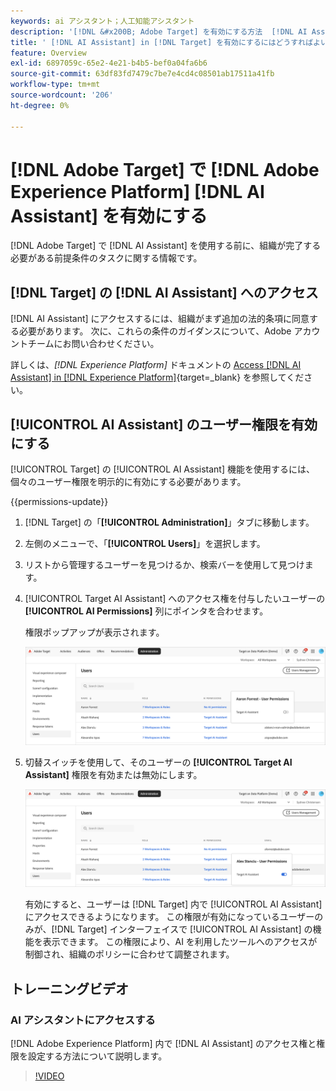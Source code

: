 ```yaml
---
keywords: ai アシスタント；人工知能アシスタント
description: '[!DNL &#x200B; Adobe Target] を有効にする方法  [!DNL AI Assistant]  説明します。'
title: ' [!DNL AI Assistant] in [!DNL Target] を有効にするにはどうすればよいですか？'
feature: Overview
exl-id: 6897059c-65e2-4e21-b4b5-bef0a04fa6b6
source-git-commit: 63df83fd7479c7be7e4cd4c08501ab17511a41fb
workflow-type: tm+mt
source-wordcount: '206'
ht-degree: 0%

---
```


# [!DNL Adobe Target] で [!DNL Adobe Experience Platform] [!DNL AI Assistant] を有効にする

[!DNL Adobe Target] で [!DNL AI Assistant] を使用する前に、組織が完了する必要がある前提条件のタスクに関する情報です。

## [!DNL Target] の [!DNL AI Assistant] へのアクセス

[!DNL AI Assistant] にアクセスするには、組織がまず追加の法的条項に同意する必要があります。 次に、これらの条件のガイダンスについて、Adobe アカウントチームにお問い合わせください。

詳しくは、*[!DNL Experience Platform]* ドキュメントの [Access [!DNL AI Assistant] in [!DNL Experience Platform]](https://experienceleague.adobe.com/ja/docs/experience-platform/ai-assistant/access){target=_blank} を参照してください。

## [!UICONTROL AI Assistant] のユーザー権限を有効にする

[!UICONTROL Target] の [!UICONTROL AI Assistant] 機能を使用するには、個々のユーザー権限を明示的に有効にする必要があります。

{{permissions-update}}

1. [!DNL Target] の「**[!UICONTROL Administration]**」タブに移動します。
1. 左側のメニューで、「**[!UICONTROL Users]**」を選択します。
1. リストから管理するユーザーを見つけるか、検索バーを使用して見つけます。
1. [!UICONTROL Target AI Assistant] へのアクセス権を付与したいユーザーの **[!UICONTROL AI Permissions]** 列にポインタを合わせます。

   権限ポップアップが表示されます。

   ![AI アシスタントの設定 ](/help/main/c-intro/assets/ai-pop-up2.png)

1. 切替スイッチを使用して、そのユーザーの **[!UICONTROL Target AI Assistant]** 権限を有効または無効にします。

   ![AI アシスタントの権限ポップアップ ](/help/main/c-intro/assets/ai-pop-up.png)

   有効にすると、ユーザーは [!DNL Target] 内で [!UICONTROL AI Assistant] にアクセスできるようになります。 この権限が有効になっているユーザーのみが、[!DNL Target] インターフェイスで [!UICONTROL AI Assistant] の機能を表示できます。 この権限により、AI を利用したツールへのアクセスが制御され、組織のポリシーに合わせて調整されます。

## トレーニングビデオ

### AI アシスタントにアクセスする

[!DNL Adobe Experience Platform] 内で [!DNL AI Assistant] のアクセス権と権限を設定する方法について説明します。

>[!VIDEO](https://video.tv.adobe.com/v/3436470/?learn=on&#x26;enablevpops)
